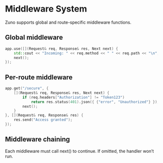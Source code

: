 # Middleware System

Zuno supports global and route-specific middleware functions.

## Global middleware

```cpp
app.use([](Request& req, Response& res, Next next) {
    std::cout << "Incoming: " << req.method << " " << req.path << "\n";
    next();
});
```

## Per-route middleware

```cpp
app.get("/secure", {
    [](Request& req, Response& res, Next next) {
        if (req.headers["Authorization"] != "Token123")
            return res.status(401).json({ {"error", "Unauthorized"} });
        next();
    }
}, [](Request& req, Response& res) {
    res.send("Access granted");
});
```

## Middleware chaining

Each middleware must call next() to continue. If omitted, the handler won’t run.